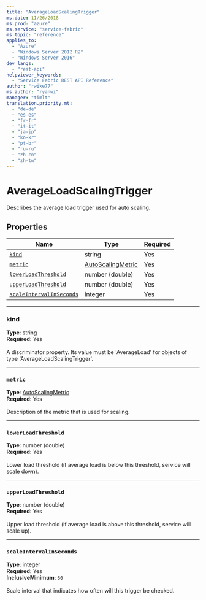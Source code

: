 ```yaml
---
title: "AverageLoadScalingTrigger"
ms.date: 11/26/2018
ms.prod: "azure"
ms.service: "service-fabric"
ms.topic: "reference"
applies_to: 
  - "Azure"
  - "Windows Server 2012 R2"
  - "Windows Server 2016"
dev_langs: 
  - "rest-api"
helpviewer_keywords: 
  - "Service Fabric REST API Reference"
author: "rwike77"
ms.author: "ryanwi"
manager: "timlt"
translation.priority.mt: 
  - "de-de"
  - "es-es"
  - "fr-fr"
  - "it-it"
  - "ja-jp"
  - "ko-kr"
  - "pt-br"
  - "ru-ru"
  - "zh-cn"
  - "zh-tw"
---
```

# AverageLoadScalingTrigger

Describes the average load trigger used for auto scaling.

## Properties
| Name | Type | Required |
| --- | --- | --- |
| [`kind`](#kind) | string | Yes |
| [`metric`](#metric) | [AutoScalingMetric](sfclient-v64-model-autoscalingmetric.md) | Yes |
| [`lowerLoadThreshold`](#lowerloadthreshold) | number (double) | Yes |
| [`upperLoadThreshold`](#upperloadthreshold) | number (double) | Yes |
| [`scaleIntervalInSeconds`](#scaleintervalinseconds) | integer | Yes |

____
### kind
__Type__: string <br/>
__Required__: Yes <br/>
<br/>
A discriminator property. Its value must be 'AverageLoad' for objects of type 'AverageLoadScalingTrigger'.

____
### `metric`
__Type__: [AutoScalingMetric](sfclient-v64-model-autoscalingmetric.md) <br/>
__Required__: Yes<br/>
<br/>
Description of the metric that is used for scaling.

____
### `lowerLoadThreshold`
__Type__: number (double) <br/>
__Required__: Yes<br/>
<br/>
Lower load threshold (if average load is below this threshold, service will scale down).

____
### `upperLoadThreshold`
__Type__: number (double) <br/>
__Required__: Yes<br/>
<br/>
Upper load threshold (if average load is above this threshold, service will scale up).

____
### `scaleIntervalInSeconds`
__Type__: integer <br/>
__Required__: Yes<br/>
__InclusiveMinimum__: `60` <br/>
<br/>
Scale interval that indicates how often will this trigger be checked.
